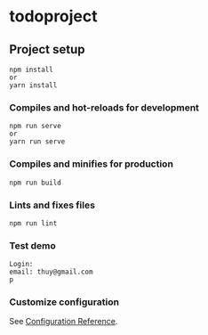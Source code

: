 # todoproject

## Project setup
```
npm install
or
yarn install
```

### Compiles and hot-reloads for development
```
npm run serve
or
yarn run serve
```

### Compiles and minifies for production
```
npm run build
```

### Lints and fixes files
```
npm run lint
```
### Test demo
```
Login:
email: thuy@gmail.com
p
```
### Customize configuration
See [Configuration Reference](https://cli.vuejs.org/config/).
